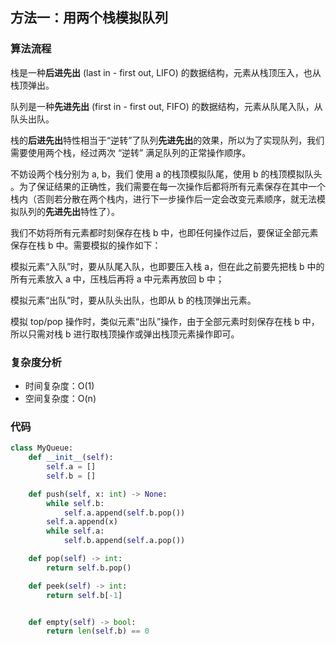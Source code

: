 ## 方法一：用两个栈模拟队列

### 算法流程

栈是一种**后进先出** (last in - first out, LIFO) 的数据结构，元素从栈顶压入，也从栈顶弹出。

队列是一种**先进先出** (first in - first out, FIFO) 的数据结构，元素从队尾入队，从队头出队。

栈的**后进先出**特性相当于“逆转”了队列**先进先出**的效果，所以为了实现队列，我们需要使用两个栈，经过两次 “逆转” 满足队列的正常操作顺序。

不妨设两个栈分别为 a, b，我们 使用 a 的栈顶模拟队尾，使用 b 的栈顶模拟队头 。为了保证结果的正确性，我们需要在每一次操作后都将所有元素保存在其中一个栈内（否则若分散在两个栈内，进行下一步操作后一定会改变元素顺序，就无法模拟队列的**先进先出**特性了）。

我们不妨将所有元素都时刻保存在栈 b 中，也即任何操作过后，要保证全部元素保存在栈 b 中。需要模拟的操作如下：

模拟元素“入队”时，要从队尾入队，也即要压入栈 a，但在此之前要先把栈 b 中的所有元素放入 a 中，压栈后再将 a 中元素再放回 b 中；

模拟元素“出队”时，要从队头出队，也即从 b 的栈顶弹出元素。

模拟 top/pop 操作时，类似元素“出队”操作，由于全部元素时刻保存在栈 b 中，所以只需对栈 b 进行取栈顶操作或弹出栈顶元素操作即可。

### 复杂度分析

* 时间复杂度：O(1)
* 空间复杂度：O(n)

### 代码

``` python
class MyQueue:
    def __init__(self):
        self.a = []
        self.b = []

    def push(self, x: int) -> None:
        while self.b:
            self.a.append(self.b.pop())
        self.a.append(x)
        while self.a:
            self.b.append(self.a.pop())

    def pop(self) -> int:
        return self.b.pop()

    def peek(self) -> int:
        return self.b[-1] 


    def empty(self) -> bool:
        return len(self.b) == 0
```

